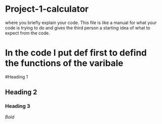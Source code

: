 # Project-1-calculator

where you briefly explain your code. This file is like a manual for what your code is trying to do and gives the third person a starting idea of what to expect from the code.

# In the code I put def first to defind the functions of the varibale 
#Heading 1 
## Heading 2
### Heading 3

*Bold*

